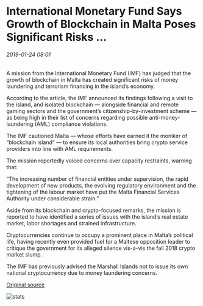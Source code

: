 # International Monetary Fund Says Growth of Blockchain in Malta Poses Significant Risks ...

###### 2019-01-24 08:01

A mission from the International Monetary Fund (IMF) has judged that the growth of blockchain in Malta has created significant risks of money laundering and terrorism financing in the island’s economy.

According to the article, the IMF announced its findings following a visit to the island, and isolated blockchain — alongside financial and remote gaming sectors and the government’s citizenship-by-investment scheme — as being high in their list of concerns regarding possible anti-money-laundering (AML) compliance violations.

The IMF cautioned Malta — whose efforts have earned it the moniker of “blockchain island” — to ensure its local authorities bring crypto service providers into line with AML requirements.

The mission reportedly voiced concerns over capacity restraints, warning that:

“The increasing number of financial entities under supervision, the rapid development of new products, the evolving regulatory environment and the tightening of the labour market have put the Malta Financial Services Authority under considerable strain.”

Aside from its blockchain and crypto-focused remarks, the mission is reported to have identified a series of issues with the island’s real estate market, labor shortages and strained infrastructure.

Cryptocurrencies continue to occupy a prominent place in Malta’s political life, having recently even provided fuel for a Maltese opposition leader to critique the government for its alleged silence vis-a-vis the fall 2018 crypto market slump.

The IMF has previously advised the Marshall Islands not to issue its own national cryptocurrency due to money laundering concerns.

[Original source](https://cointelegraph.com/news/international-monetary-fund-says-growth-of-blockchain-in-malta-poses-significant-risks)

![stats](https://c.statcounter.com/11760860/0/a89fa40b/1/ "stats")